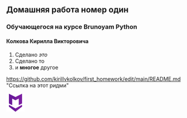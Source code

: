 ## Домашняя работа номер один
### Обучающегося на курсе Brunoyam Python
#### Колкова Кирилла Викторовича

1. Сделано *это*
2. Сделано то
3. и **многое** другое

https://github.com/kirillvkolkov/first_homework/edit/main/README.md "Ссылка на этот ридми"

![И какой-то логотип](https://github.com/adam-p/markdown-here/raw/master/src/common/images/icon48.png "И какой-то логотип")
